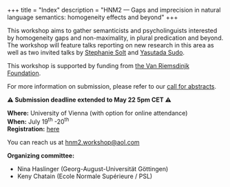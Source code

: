 +++
title = "Index"
description = "HNM2 — Gaps and imprecision in natural language semantics: homogeneity effects and beyond"
+++



This workshop aims to gather semanticists and psycholinguists interested by homogeneity gaps and non-maximality, in plural predication and beyond. The workshop will feature talks reporting on new research in this area as well as two invited talks by [Stephanie Solt](https://www.leibniz-zas.de/en/people/details/solt-stephanie/stephanie-solt/) and [Yasutada Sudo](https://www.ucl.ac.uk/~ucjtudo/).

This workshop is supported by funding from [the Van Riemsdinjk Foundation](https://vanriemsdijkfoundation.org/).

For more information on submission, please refer to our [call for abstracts](/call).

**⚠ Submission deadline extended to May 22 5pm CET ⚠**

**Where:** University of Vienna (with option for online attendance)  
**When:** July 19<sup>th</sup> -20<sup>th</sup>  
**Registration:** [here](https://forms.gle/116uSgqNxPratreEA)

You can reach us at [hnm2.workshop@aol.com](mailto:hnm2.workshop@aol.com)

**Organizing committee:** 

  - Nina Haslinger (Georg-August-Universität Göttingen)
  - Keny Chatain   (Ecole Normale Supérieure / PSL)

